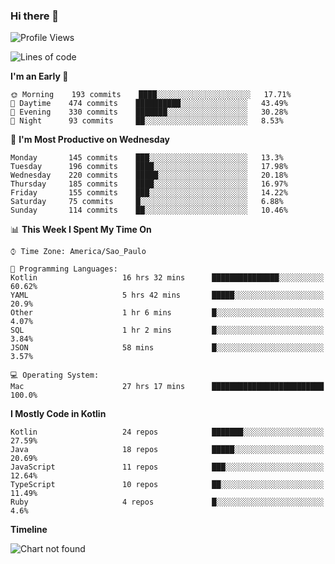 ### Hi there 👋

<!--
**fernandonogueira/fernandonogueira** is a ✨ _special_ ✨ repository because its `README.md` (this file) appears on your GitHub profile.

Here are some ideas to get you started:

- 🔭 I’m currently working on ...
- 🌱 I’m currently learning ...
- 👯 I’m looking to collaborate on ...
- 🤔 I’m looking for help with ...
- 💬 Ask me about ...
- 📫 How to reach me: ...
- 😄 Pronouns: ...
- ⚡ Fun fact: ...
-->

<!--START_SECTION:waka-->
![Profile Views](http://img.shields.io/badge/Profile%20Views-1-blue)

![Lines of code](https://img.shields.io/badge/From%20Hello%20World%20I%27ve%20Written-492820%20lines%20of%20code-blue)

**I'm an Early 🐤** 

```text
🌞 Morning    193 commits    ████░░░░░░░░░░░░░░░░░░░░░   17.71% 
🌆 Daytime    474 commits    ██████████░░░░░░░░░░░░░░░   43.49% 
🌃 Evening    330 commits    ███████░░░░░░░░░░░░░░░░░░   30.28% 
🌙 Night      93 commits     ██░░░░░░░░░░░░░░░░░░░░░░░   8.53%

```
📅 **I'm Most Productive on Wednesday** 

```text
Monday       145 commits    ███░░░░░░░░░░░░░░░░░░░░░░   13.3% 
Tuesday      196 commits    ████░░░░░░░░░░░░░░░░░░░░░   17.98% 
Wednesday    220 commits    █████░░░░░░░░░░░░░░░░░░░░   20.18% 
Thursday     185 commits    ████░░░░░░░░░░░░░░░░░░░░░   16.97% 
Friday       155 commits    ███░░░░░░░░░░░░░░░░░░░░░░   14.22% 
Saturday     75 commits     █░░░░░░░░░░░░░░░░░░░░░░░░   6.88% 
Sunday       114 commits    ██░░░░░░░░░░░░░░░░░░░░░░░   10.46%

```


📊 **This Week I Spent My Time On** 

```text
⌚︎ Time Zone: America/Sao_Paulo

💬 Programming Languages: 
Kotlin                   16 hrs 32 mins      ███████████████░░░░░░░░░░   60.62% 
YAML                     5 hrs 42 mins       █████░░░░░░░░░░░░░░░░░░░░   20.9% 
Other                    1 hr 6 mins         █░░░░░░░░░░░░░░░░░░░░░░░░   4.07% 
SQL                      1 hr 2 mins         █░░░░░░░░░░░░░░░░░░░░░░░░   3.84% 
JSON                     58 mins             █░░░░░░░░░░░░░░░░░░░░░░░░   3.57%

💻 Operating System: 
Mac                      27 hrs 17 mins      █████████████████████████   100.0%

```

**I Mostly Code in Kotlin** 

```text
Kotlin                   24 repos            ███████░░░░░░░░░░░░░░░░░░   27.59% 
Java                     18 repos            █████░░░░░░░░░░░░░░░░░░░░   20.69% 
JavaScript               11 repos            ███░░░░░░░░░░░░░░░░░░░░░░   12.64% 
TypeScript               10 repos            ██░░░░░░░░░░░░░░░░░░░░░░░   11.49% 
Ruby                     4 repos             █░░░░░░░░░░░░░░░░░░░░░░░░   4.6%

```


**Timeline**

![Chart not found](https://raw.githubusercontent.com/fernandonogueira/fernandonogueira/master/charts/bar_graph.png) 


<!--END_SECTION:waka-->
